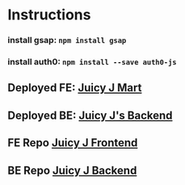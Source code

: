 # Instructions
### install gsap: ```npm install gsap```
### install auth0: ```npm install --save auth0-js```

## Deployed FE: [Juicy J Mart](juicyjmart.surge.sh) 
## Deployed BE: [Juicy J's Backend](http://j-j-data.herokuapp.com)

## FE Repo [Juicy J Frontend](https://github.com/DamonLC21/JuicyJFrontEnd)
## BE Repo [Juicy J Backend](https://github.com/DamonLC21/JuicyJMart)

